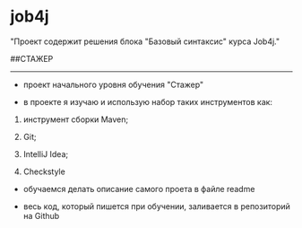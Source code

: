 # job4j
"Проект содержит решения блока "Базовый синтаксис" курса Job4j."


##СТАЖЕР 
___

 - проект начального уровня обучения "Cтажер"

 - в проекте я изучаю и использую набор таких инструментов как:

1) инструмент сборки Maven;
   
2) Git;

3) IntelliJ Idea;
   
4) Сheckstyle 

 - обучаемся делать описание самого проета в файле readme

 - весь код, который пишется при обучении, заливается в репозиторий на Github


   
